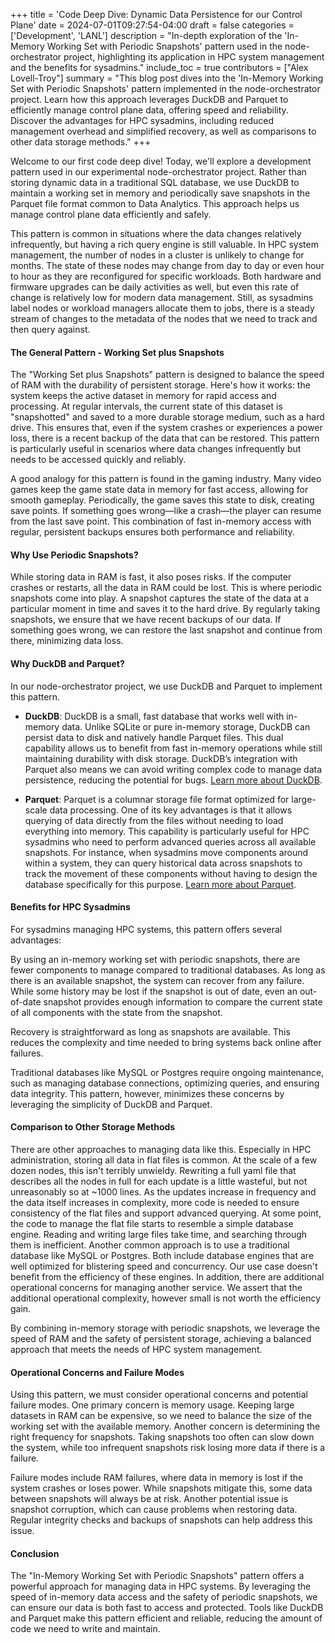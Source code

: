 +++
title = 'Code Deep Dive: Dynamic Data Persistence for our Control Plane'
date = 2024-07-01T09:27:54-04:00
draft = false
categories = ['Development', 'LANL']
description = "In-depth exploration of the 'In-Memory Working Set with Periodic Snapshots' pattern used in the node-orchestrator project, highlighting its application in HPC system management and the benefits for sysadmins."
include_toc = true
contributors = ["Alex Lovell-Troy"]
summary = "This blog post dives into the 'In-Memory Working Set with Periodic Snapshots' pattern implemented in the node-orchestrator project. Learn how this approach leverages DuckDB and Parquet to efficiently manage control plane data, offering speed and reliability. Discover the advantages for HPC sysadmins, including reduced management overhead and simplified recovery, as well as comparisons to other data storage methods."
+++

Welcome to our first code deep dive! Today, we'll explore a development pattern used in our experimental node-orchestrator project. Rather than storing dynamic data in a traditional SQL database, we use DuckDB to maintain a working set in memory and periodically save snapshots in the Parquet file format common to Data Analytics. This approach helps us manage control plane data efficiently and safely.

This pattern is common in situations where the data changes relatively infrequently, but having a rich query engine is still valuable. In HPC system management, the number of nodes in a cluster is unlikely to change for months. The state of these nodes may change from day to day or even hour to hour as they are reconfigured for specific workloads. Both hardware and firmware upgrades can be daily activities as well, but even this rate of change is relatively low for modern data management. Still, as sysadmins label nodes or workload managers allocate them to jobs, there is a steady stream of changes to the metadata of the nodes that we need to track and then query against.

#### The General Pattern - Working Set plus Snapshots

The "Working Set plus Snapshots" pattern is designed to balance the speed of RAM with the durability of persistent storage. Here's how it works: the system keeps the active dataset in memory for rapid access and processing. At regular intervals, the current state of this dataset is "snapshotted" and saved to a more durable storage medium, such as a hard drive. This ensures that, even if the system crashes or experiences a power loss, there is a recent backup of the data that can be restored. This pattern is particularly useful in scenarios where data changes infrequently but needs to be accessed quickly and reliably.

A good analogy for this pattern is found in the gaming industry. Many video games keep the game state data in memory for fast access, allowing for smooth gameplay. Periodically, the game saves this state to disk, creating save points. If something goes wrong—like a crash—the player can resume from the last save point. This combination of fast in-memory access with regular, persistent backups ensures both performance and reliability.

#### Why Use Periodic Snapshots?

While storing data in RAM is fast, it also poses risks. If the computer crashes or restarts, all the data in RAM could be lost. This is where periodic snapshots come into play. A snapshot captures the state of the data at a particular moment in time and saves it to the hard drive. By regularly taking snapshots, we ensure that we have recent backups of our data. If something goes wrong, we can restore the last snapshot and continue from there, minimizing data loss.

#### Why DuckDB and Parquet?

In our node-orchestrator project, we use DuckDB and Parquet to implement this pattern.

- **DuckDB**: DuckDB is a small, fast database that works well with in-memory data. Unlike SQLite or pure in-memory storage, DuckDB can persist data to disk and natively handle Parquet files. This dual capability allows us to benefit from fast in-memory operations while still maintaining durability with disk storage. DuckDB’s integration with Parquet also means we can avoid writing complex code to manage data persistence, reducing the potential for bugs. [Learn more about DuckDB](https://duckdb.org/).

- **Parquet**: Parquet is a columnar storage file format optimized for large-scale data processing. One of its key advantages is that it allows querying of data directly from the files without needing to load everything into memory. This capability is particularly useful for HPC sysadmins who need to perform advanced queries across all available snapshots. For instance, when sysadmins move components around within a system, they can query historical data across snapshots to track the movement of these components without having to design the database specifically for this purpose. [Learn more about Parquet](https://parquet.apache.org/).

#### Benefits for HPC Sysadmins

For sysadmins managing HPC systems, this pattern offers several advantages:

By using an in-memory working set with periodic snapshots, there are fewer components to manage compared to traditional databases. As long as there is an available snapshot, the system can recover from any failure. While some history may be lost if the snapshot is out of date, even an out-of-date snapshot provides enough information to compare the current state of all components with the state from the snapshot.

Recovery is straightforward as long as snapshots are available. This reduces the complexity and time needed to bring systems back online after failures.

Traditional databases like MySQL or Postgres require ongoing maintenance, such as managing database connections, optimizing queries, and ensuring data integrity. This pattern, however, minimizes these concerns by leveraging the simplicity of DuckDB and Parquet.

#### Comparison to Other Storage Methods

There are other approaches to managing data like this. Especially in HPC administration, storing all data in flat files is common. At the scale of a few dozen nodes, this isn't terribly unwieldy. Rewriting a full yaml file that describes all the nodes in full for each update is a little wasteful, but not unreasonably so at ~1000 lines. As the updates increase in frequency and the data itself increases in complexity, more code is needed to ensure consistency of the flat files and support advanced querying. At some point, the code to manage the flat file starts to resemble a simple database engine. Reading and writing large files take time, and searching through them is inefficient. Another common approach is to use a traditional database like MySQL or Postgres. Both include database engines that are well optimized for blistering speed and concurrency. Our use case doesn't benefit from the efficiency of these engines. In addition, there are additional operational concerns for managing another service. We assert that the additional operational complexity, however small is not worth the efficiency gain.

By combining in-memory storage with periodic snapshots, we leverage the speed of RAM and the safety of persistent storage, achieving a balanced approach that meets the needs of HPC system management.

#### Operational Concerns and Failure Modes

Using this pattern, we must consider operational concerns and potential failure modes. One primary concern is memory usage. Keeping large datasets in RAM can be expensive, so we need to balance the size of the working set with the available memory. Another concern is determining the right frequency for snapshots. Taking snapshots too often can slow down the system, while too infrequent snapshots risk losing more data if there is a failure.

Failure modes include RAM failures, where data in memory is lost if the system crashes or loses power. While snapshots mitigate this, some data between snapshots will always be at risk. Another potential issue is snapshot corruption, which can cause problems when restoring data. Regular integrity checks and backups of snapshots can help address this issue.

#### Conclusion

The "In-Memory Working Set with Periodic Snapshots" pattern offers a powerful approach for managing data in HPC systems. By leveraging the speed of in-memory data access and the safety of periodic snapshots, we can ensure our data is both fast to access and protected. Tools like DuckDB and Parquet make this pattern efficient and reliable, reducing the amount of code we need to write and maintain.